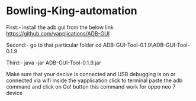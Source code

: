 # Bowling-King-automation

First:- install the adb gui from the below link
https://github.com/yapplications/ADB-GUI

Second:- go to that particular folder
cd ADB-GUI-Tool-0.1.9\ADB-GUI-Tool-0.1.9

Third:- java -jar ADB-GUI-Tool-0.1.9.jar

Make sure that your decive is connected and USB debugging is on or connected via wifi
Inside the yapplication click to terminal paste the adb command and click on Go! button
this command work for oppo neo 7 device
